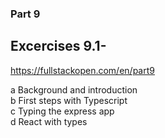 ### Part 9

## Excercises 9.1-     
https://fullstackopen.com/en/part9     
     
a Background and introduction     
b First steps with Typescript     
c Typing the express app     
d React with types     